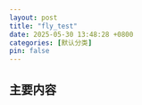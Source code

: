 ```yaml
---
layout: post
title: "fly_test"
date: 2025-05-30 13:48:28 +0800
categories: [默认分类]
pin: false
---
```


## 主要内容
<!-- 开始编写您的内容 -->
